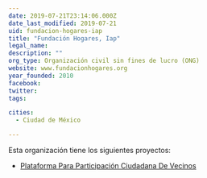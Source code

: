 ```yaml
---
date: 2019-07-21T23:14:06.000Z
date_last_modified: 2019-07-21
uid: fundacion-hogares-iap
title: "Fundación Hogares, Iap"
legal_name: 
description: ""
org_type: Organización civil sin fines de lucro (ONG)
website: www.fundacionhogares.org
year_founded: 2010
facebook: 
twitter: 
tags:

cities: 
  - Ciudad de México

---
```


Esta organización tiene los siguientes proyectos:

- [Plataforma Para Participación Ciudadana De Vecinos](/i/plataforma-para-participacion-ciudadana-de-vecinos.html)
